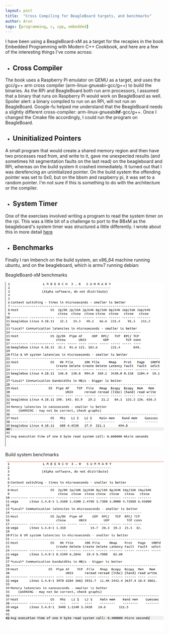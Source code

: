 ```yaml
---
layout: post
title:  "Cross Compiling for BeagleBoard targets, and benchmarks"
author: Arun
tags: [programming, c, cpp, embedded]
---
```


I have been using a BeagleBoard-xM as a target for the recepies in the book Embedded Programming with Modern C++ Cookbook, and here are a few of the interesting things I've come across:

- ## Cross Compiler
The book uses a Raspberry Pi emulator on QEMU as a target, and uses the gcc/g++ arm cross compiler (arm-linux-gnueabi-gcc/g++) to build the binaries. As the RPi and BeagleBoard both run arm processors, I assumed that a binary that runs on Raspberry Pi would work on BeagleBoard as well. Spoiler alert: a binary compiled to run on an RPi, will not run on BeagleBoard. Google-fu helped me understand that the BeagleBoard needs a slightly different cross-compiler: arm-linux-gnueabi**hf**-gcc/g++. Once I changed the Cmake file accordingly, I could run the program on BeagleBoard.

- ## Uninitialized Pointers
A small program that would create a shared memory region and then have two processes read from, and write to it, gave me unexpected results (and sometimes hit segmentation faults on the last read) on the beagleboard and RPi, whereas on the build system it crashed immediately. It turned out that I was derefencing an uninitialized pointer. On the build system the offending pointer was set to 0x0, but on the bbxm and raspberry pi, it was set to a random pointer. I'm not sure if this is something to do with the architecture or the compiler. 

- ## System Timer
One of the exercises involved writing a program to read the system timer on the rpi. This was a little bit of a challenge to port to the BBxM as the beagleboard's system timer was structured a little differently. I wrote about this in more detail [here](https://arunvijayshankar.github.io/archive/reading-sync-timer-beagleboard-xm/)

- ## Benchmarks
Finally I ran lmbench on the build system, an x86_64 machine running ubuntu, and on the beagleboard, which is armv7 running debian:

BeagleBoard-xM benchmarks

![BeagleBoard-xM Benchmarks](/assets/images/post7/bbxm_bench.png)

Build system benchmarks

![Build system (x86_64) Benchmarks](/assets/images/post7/x86_bench.png)
